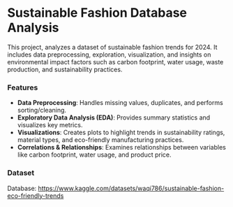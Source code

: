 # Sustainable Fashion Database Analysis

This project, analyzes a dataset of sustainable fashion trends for 2024. It includes data preprocessing, exploration, visualization, and insights on environmental impact factors such as carbon footprint, water usage, waste production, and sustainability practices.

### Features
- **Data Preprocessing**: Handles missing values, duplicates, and performs sorting/cleaning.
- **Exploratory Data Analysis (EDA)**: Provides summary statistics and visualizes key metrics.
- **Visualizations**: Creates plots to highlight trends in sustainability ratings, material types, and eco-friendly manufacturing practices.
- **Correlations & Relationships**: Examines relationships between variables like carbon footprint, water usage, and product price.

### Dataset
Database: https://www.kaggle.com/datasets/waqi786/sustainable-fashion-eco-friendly-trends
